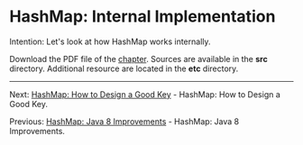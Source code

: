 # HashMap: Internal Implementation

Intention: Let's look at how HashMap works internally.

Download the PDF file of the [chapter](chapter_24.pdf). Sources are available in the <b>src</b> directory. 
Additional resource are located in the <b>etc</b> directory.

<hr>

Next: [HashMap: How to Design a Good Key](chapter_25.md "HashMap: How to Design a Good Key") - HashMap: How to Design a Good Key.

Previous: [HashMap: Java 8 Improvements](chapter_23.md "HashMap: Java 8 Improvements") - HashMap: Java 8 Improvements.